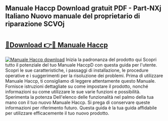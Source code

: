 ## Manuale Haccp Download gratuit PDF - Part-NXj Italiano Nuovo manuale del proprietario di riparazione SCVOj

# <h2><a href="http://dfd3rf2.blite.top/?on=Manuale+Haccp">🔗Download 👉🔴 Manuale Haccp</a></h2>

[![Manuale Haccp download](https://i.imgur.com/lujVjoI.png)](http://dfd3rf2.blite.top/?on=Manuale+Haccp)
Inizia la padronanza del prodotto qui Scopri tutto il potenziale del tuo Manuale HaccpD con questa guida per l'utente. Scopri le sue caratteristiche, i passaggi di installazione, le procedure operative e i suggerimenti per la risoluzione dei problemi. Prima di utilizzare Manuale Haccp, ti consigliamo di leggere attentamente questo Manuale. Fornisce istruzioni dettagliate su come impostare il prodotto, nonché informazioni su come utilizzare le sue varie funzioni e possibilità. Sperimenta la potenza Dell'elenco delle funzionalità nel palmo della tua mano con il tuo nuovo Manuale Haccp. Si prega di conservare queste informazioni per riferimento futuro. Questa guida è la tua guida affidabile per utilizzare efficacemente il tuo nuovo prodotto.
